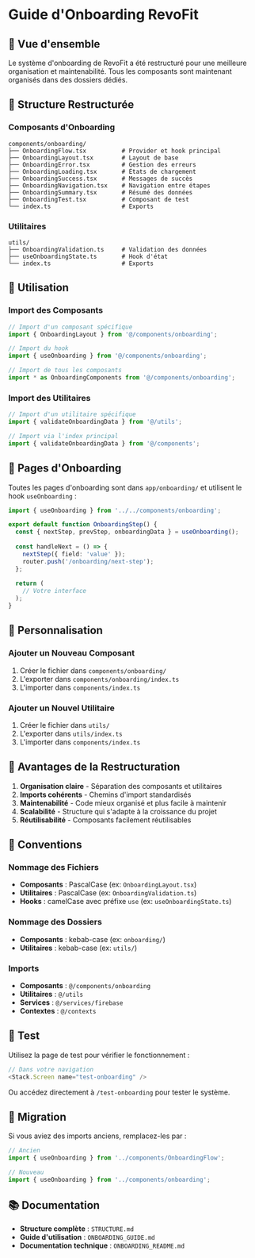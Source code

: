 # Guide d'Onboarding RevoFit

## 🎯 Vue d'ensemble

Le système d'onboarding de RevoFit a été restructuré pour une meilleure organisation et maintenabilité. Tous les composants sont maintenant organisés dans des dossiers dédiés.

## 📁 Structure Restructurée

### Composants d'Onboarding
```
components/onboarding/
├── OnboardingFlow.tsx          # Provider et hook principal
├── OnboardingLayout.tsx        # Layout de base
├── OnboardingError.tsx         # Gestion des erreurs
├── OnboardingLoading.tsx       # États de chargement
├── OnboardingSuccess.tsx       # Messages de succès
├── OnboardingNavigation.tsx    # Navigation entre étapes
├── OnboardingSummary.tsx       # Résumé des données
├── OnboardingTest.tsx          # Composant de test
└── index.ts                    # Exports
```

### Utilitaires
```
utils/
├── OnboardingValidation.ts     # Validation des données
├── useOnboardingState.ts       # Hook d'état
└── index.ts                    # Exports
```

## 🔧 Utilisation

### Import des Composants

```typescript
// Import d'un composant spécifique
import { OnboardingLayout } from '@/components/onboarding';

// Import du hook
import { useOnboarding } from '@/components/onboarding';

// Import de tous les composants
import * as OnboardingComponents from '@/components/onboarding';
```

### Import des Utilitaires

```typescript
// Import d'un utilitaire spécifique
import { validateOnboardingData } from '@/utils';

// Import via l'index principal
import { validateOnboardingData } from '@/components';
```

## 📱 Pages d'Onboarding

Toutes les pages d'onboarding sont dans `app/onboarding/` et utilisent le hook `useOnboarding` :

```typescript
import { useOnboarding } from '../../components/onboarding';

export default function OnboardingStep() {
  const { nextStep, prevStep, onboardingData } = useOnboarding();
  
  const handleNext = () => {
    nextStep({ field: 'value' });
    router.push('/onboarding/next-step');
  };
  
  return (
    // Votre interface
  );
}
```

## 🎨 Personnalisation

### Ajouter un Nouveau Composant

1. Créer le fichier dans `components/onboarding/`
2. L'exporter dans `components/onboarding/index.ts`
3. L'importer dans `components/index.ts`

### Ajouter un Nouvel Utilitaire

1. Créer le fichier dans `utils/`
2. L'exporter dans `utils/index.ts`
3. L'importer dans `components/index.ts`

## 🚀 Avantages de la Restructuration

1. **Organisation claire** - Séparation des composants et utilitaires
2. **Imports cohérents** - Chemins d'import standardisés
3. **Maintenabilité** - Code mieux organisé et plus facile à maintenir
4. **Scalabilité** - Structure qui s'adapte à la croissance du projet
5. **Réutilisabilité** - Composants facilement réutilisables

## 📝 Conventions

### Nommage des Fichiers
- **Composants** : PascalCase (ex: `OnboardingLayout.tsx`)
- **Utilitaires** : PascalCase (ex: `OnboardingValidation.ts`)
- **Hooks** : camelCase avec préfixe `use` (ex: `useOnboardingState.ts`)

### Nommage des Dossiers
- **Composants** : kebab-case (ex: `onboarding/`)
- **Utilitaires** : kebab-case (ex: `utils/`)

### Imports
- **Composants** : `@/components/onboarding`
- **Utilitaires** : `@/utils`
- **Services** : `@/services/firebase`
- **Contextes** : `@/contexts`

## 🧪 Test

Utilisez la page de test pour vérifier le fonctionnement :

```typescript
// Dans votre navigation
<Stack.Screen name="test-onboarding" />
```

Ou accédez directement à `/test-onboarding` pour tester le système.

## 🔄 Migration

Si vous aviez des imports anciens, remplacez-les par :

```typescript
// Ancien
import { useOnboarding } from '../components/OnboardingFlow';

// Nouveau
import { useOnboarding } from '../components/onboarding';
```

## 📚 Documentation

- **Structure complète** : `STRUCTURE.md`
- **Guide d'utilisation** : `ONBOARDING_GUIDE.md`
- **Documentation technique** : `ONBOARDING_README.md`
